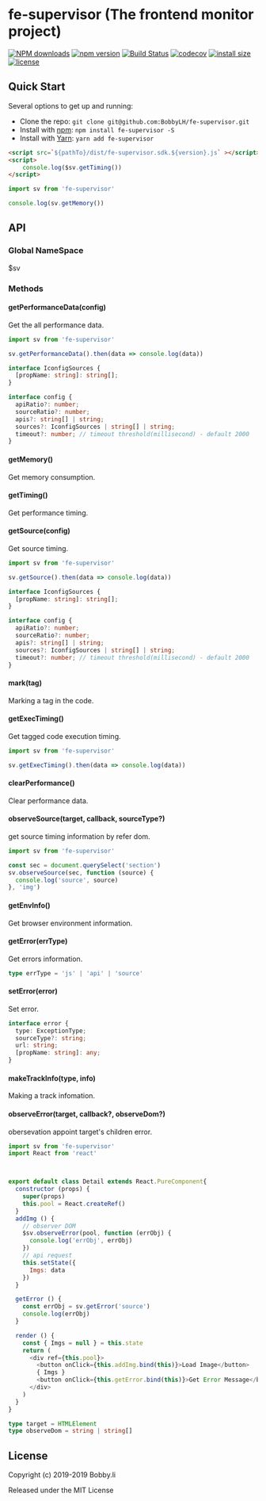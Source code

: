 # fe-supervisor (The frontend monitor project)

[![NPM downloads](http://img.shields.io/npm/dm/fe-supervisor.svg?style=flat-square)](https://www.npmjs.com/package/fe-supervisor)
[![npm version](https://badge.fury.io/js/fe-supervisor.svg)](https://badge.fury.io/js/fe-supervisor)
[![Build Status](https://travis-ci.com/BobbyLH/fe-supervisor.svg?branch=master)](https://travis-ci.com/BobbyLH/fe-supervisor)
[![codecov](https://codecov.io/gh/BobbyLH/fe-supervisor/branch/master/graph/badge.svg)](https://codecov.io/gh/BobbyLH/fe-supervisor)
[![install size](https://packagephobia.now.sh/badge?p=fe-supervisor)](https://packagephobia.now.sh/result?p=fe-supervisor)
[![license](http://img.shields.io/npm/l/fe-supervisor.svg)](https://github.com/BobbyLH/fe-supervisor/blob/master/LICENSE)

## Quick Start

Several options to get up and running:

* Clone the repo: `git clone git@github.com:BobbyLH/fe-supervisor.git`
* Install with [npm](https://www.npmjs.com/package/roarjs): `npm install fe-supervisor -S`
* Install with [Yarn](https://yarnpkg.com/en/package/roarjs): `yarn add fe-supervisor`


```html
<script src=`${pathTo}/dist/fe-supervisor.sdk.${version}.js` ></script>
<script>
    console.log($sv.getTiming())
</script>
```

```javascript
import sv from 'fe-supervisor'

console.log(sv.getMemory())
```


## API

### Global NameSpace
$sv

### Methods
#### getPerformanceData(config)
Get the all performance data.
```javascript
import sv from 'fe-supervisor'

sv.getPerformanceData().then(data => console.log(data))
```
```typescript
interface IconfigSources {
  [propName: string]: string[];
}

interface config {
  apiRatio?: number;
  sourceRatio?: number;
  apis?: string[] | string;
  sources?: IconfigSources | string[] | string;
  timeout?: number; // timeout threshold(millisecond) - default 2000
}
```

#### getMemory()
Get memory consumption.

#### getTiming()
Get performance timing.

#### getSource(config)
Get source timing.
```javascript
import sv from 'fe-supervisor'

sv.getSource().then(data => console.log(data))
```
```typescript
interface IconfigSources {
  [propName: string]: string[];
}

interface config {
  apiRatio?: number;
  sourceRatio?: number;
  apis?: string[] | string;
  sources?: IconfigSources | string[] | string;
  timeout?: number; // timeout threshold(millisecond) - default 2000
}
```

#### mark(tag)
Marking a tag in the code.

#### getExecTiming()
Get tagged code execution timing.
```javascript
import sv from 'fe-supervisor'

sv.getExecTiming().then(data => console.log(data))
```

#### clearPerformance()
Clear performance data.

#### observeSource(target, callback, sourceType?)
get source timing information by refer dom.
```javascript
import sv from 'fe-supervisor'

const sec = document.querySelect('section')
sv.observeSource(sec, function (source) {
  console.log('source', source)
}, 'img')
```

#### getEnvInfo()
Get browser environment information.

#### getError(errType)
Get errors information.
```typescript
type errType = 'js' | 'api' | 'source'
```

#### setError(error)
Set error.
```typescript
interface error {
  type: ExceptionType;
  sourceType?: string;
  url: string;
  [propName: string]: any;
}
```
#### makeTrackInfo(type, info)
Making a track infomation.

#### observeError(target, callback?, observeDom?)
obersevation appoint target's children error.
```javascript
import sv from 'fe-supervisor'
import React from 'react'



export default class Detail extends React.PureComponent{
  constructor (props) {
    super(props)
    this.pool = React.createRef()
  }
  addImg () {
    // observer DOM
    $sv.observeError(pool, function (errObj) {
      console.log('errObj', errObj)
    })
    // api request
    this.setState({
      Imgs: data
    })
  }

  getError () {
    const errObj = sv.getError('source')
    console.log(errObj)
  }

  render () {
    const { Imgs = null } = this.state
    return (
      <div ref={this.pool}>
        <button onClick={this.addImg.bind(this)}>Load Image</button>
        { Imgs }
        <button onClick={this.getError.bind(this)}>Get Error Message</button>
      </div>
    )
  }
}
```
```typescript
type target = HTMLElement
type observeDom = string | string[]
```


## License

Copyright (c) 2019-2019 Bobby.li

Released under the MIT License